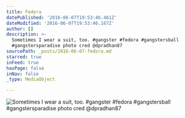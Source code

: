 ```yaml
---
title: Fedora
datePublished: '2016-06-07T19:53:46.461Z'
dateModified: '2016-06-07T19:53:46.167Z'
author: []
description: >-
  Sometimes I wear a suit, too. #gangster #fedora #gangstersball
  #gangstersparadise photo cred @dpradhan87
sourcePath: _posts/2016-06-07-fedora.md
starred: true
inFeed: true
hasPage: false
inNav: false
_type: MediaObject

---
```

![Sometimes I wear a suit, too. #gangster #fedora #gangstersball #gangstersparadise photo cred @dpradhan87](https://s3-us-west-2.amazonaws.com/the-grid-img/p/4d8b82113ee37b026025cf05fa317e9918887a61.jpg)